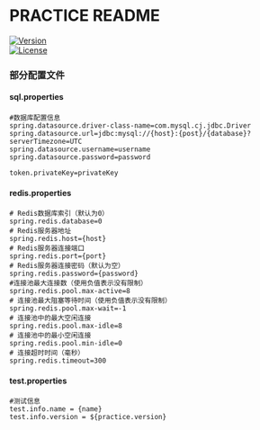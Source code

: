 # PRACTICE README

[![Version](https://img.shields.io/badge/Version-1.1.0-brightgreen.svg)](https://github.com/jxnflzc/practice)
<br/>
[![License](https://img.shields.io/badge/License-GPLv3.0-blue)](https://github.com/jxnflzc/practice/blob/master/LICENSE)

### 部分配置文件

#### sql.properties

```properties
#数据库配置信息
spring.datasource.driver-class-name=com.mysql.cj.jdbc.Driver
spring.datasource.url=jdbc:mysql://{host}:{post}/{database}?serverTimezone=UTC
spring.datasource.username=username
spring.datasource.password=password

token.privateKey=privateKey
```

#### redis.properties

```properties
# Redis数据库索引（默认为0）
spring.redis.database=0
# Redis服务器地址
spring.redis.host={host}
# Redis服务器连接端口
spring.redis.port={port}
# Redis服务器连接密码（默认为空）
spring.redis.password={password}
#连接池最大连接数（使用负值表示没有限制）
spring.redis.pool.max-active=8
# 连接池最大阻塞等待时间（使用负值表示没有限制）
spring.redis.pool.max-wait=-1
# 连接池中的最大空闲连接
spring.redis.pool.max-idle=8
# 连接池中的最小空闲连接
spring.redis.pool.min-idle=0
# 连接超时时间（毫秒）
spring.redis.timeout=300
```

#### test.properties

```properties
#测试信息
test.info.name = {name}
test.info.version = ${practice.version}
```

